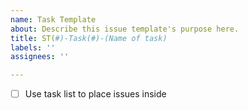 ```yaml
---
name: Task Template
about: Describe this issue template's purpose here.
title: ST(#)-Task(#)-(Name of task)
labels: ''
assignees: ''

---
```


- [ ] Use task list to place issues inside
